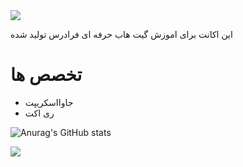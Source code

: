 <img src="https://user-images.githubusercontent.com/131948976/236614823-b85787b8-e7fb-4fcb-82f1-e65d2fd790c1.png"/>

این اکانت برای اموزش گیت هاب حرفه ای فرادرس تولید شده

# تخصص ها

- جاوااسکریپت
- ری اکت

![Anurag's GitHub stats](https://github-readme-stats.vercel.app/api?username=faradars-github-course&show_icons=true&theme=dark)

<img src="https://img.shields.io/badge/left-right-f39f37" />
